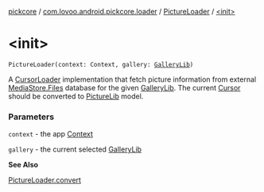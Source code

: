 [pickcore](../../index.md) / [com.lovoo.android.pickcore.loader](../index.md) / [PictureLoader](index.md) / [&lt;init&gt;](./-init-.md)

# &lt;init&gt;

`PictureLoader(context: Context, gallery: `[`GalleryLib`](../../com.lovoo.android.pickcore.model/-gallery-lib/index.md)`)`

A [CursorLoader](#) implementation that fetch picture information from external [MediaStore.Files](#)
database for the given [GalleryLib](../../com.lovoo.android.pickcore.model/-gallery-lib/index.md). The current [Cursor](#) should be converted to [PictureLib](../../com.lovoo.android.pickcore.model/-picture-lib/index.md) model.

### Parameters

`context` - the app [Context](#)

`gallery` - the current selected [GalleryLib](../../com.lovoo.android.pickcore.model/-gallery-lib/index.md)

**See Also**

[PictureLoader.convert](convert.md)


